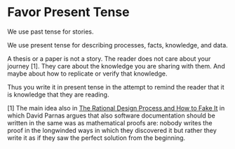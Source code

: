 



# Favor Present Tense

We use past tense for stories.

We use present tense for describing processes, facts, knowledge, and data. 

A thesis or a paper is not a story. The reader does not care about your journey [1]. They care about the knowledge you are sharing with them. And maybe about how to replicate or verify that knowledge. 

Thus you write it in present tense in the attempt to remind the reader that it is knowledge that they are reading.


[1] The main idea also in [The Rational Design Process and How to Fake It](https://users.ece.utexas.edu/~perry/education/SE-Intro/fakeit.pdf) in which  David Parnas argues that also software documentation should be written in the same was as mathematical proofs are: nobody writes the proof in the longwinded ways in which they discovered it but rather they write it as if they saw the perfect solution from the beginning.
